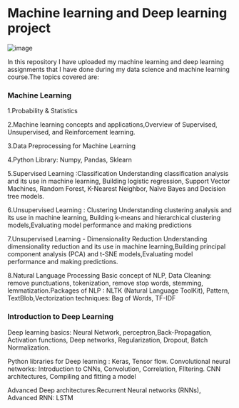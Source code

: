 
# Machine learning and Deep learning project
![image](https://github.com/Athira2103/ML-DL-projects/assets/31879762/1068c96d-317e-488d-9a42-9247c4031355)

In this repository I have uploaded my machine learning and deep learning assignments that I have done during my data science and machine learning course.The topics covered are:

### Machine Learning

1.Probability & Statistics 

2.Machine learning concepts and
applications,Overview of
Supervised, Unsupervised, and
Reinforcement learning.

3.Data Preprocessing for
Machine Learning

4.Python Library: Numpy, Pandas, Sklearn

5.Supervised Learning :Classification
Understanding classification
analysis and its use in machine
learning,
Building logistic regression,
Support Vector Machines,
Random Forest, K-Nearest
Neighbor, Naïve Bayes and
Decision tree models.

6.Unsupervised Learning :
Clustering
Understanding clustering analysis
and its use in machine learning,
Building k-means and hierarchical
clustering models,Evaluating
model performance and making
predictions

7.Unsupervised Learning -
Dimensionality Reduction
Understanding dimensionality
reduction and its use in machine
learning,Building principal
component analysis (PCA) and
t-SNE models,Evaluating model
performance and making
predictions.

8.Natural Language Processing
Basic concept of NLP, Data
Cleaning: remove punctuations,
tokenization, remove stop words,
stemming, lemmatization.Packages of
NLP : NLTK (Natural Language ToolKit),
Pattern, TextBlob,Vectorization
techniques: Bag of Words, TF-IDF

### Introduction to Deep Learning

Deep learning basics: Neural
Network, perceptron,Back-Propagation,
Activation functions, Deep networks,
Regularization, Dropout, Batch
Normalization.

Python libraries for Deep
learning : Keras, Tensor flow.
Convolutional neural networks:
Introduction to CNNs, Convolution,
Correlation, FIltering. CNN
architectures, Compiling and fitting a
model

Advanced Deep architectures:Recurrent Neural networks
(RNNs), Advanced RNN: LSTM
